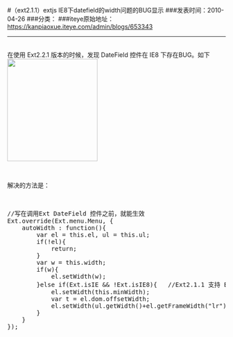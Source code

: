 #（ext2.1.1）extjs IE8下datefield的width问题的BUG显示
###发表时间：2010-04-26
###分类：
###iteye原始地址：<a href="https://kanpiaoxue.iteye.com/admin/blogs/653343" target="_blank">https://kanpiaoxue.iteye.com/admin/blogs/653343</a>

---

<p><br>在使用 Ext2.2.1 版本的时候，发现 DateField 控件在 IE8 下存在BUG。如下<br><img src="http://images.cnblogs.com/cnblogs_com/doublog/WindowsLiveWriter/Extjs2.2.1DateFieldie8_F89A/image_thumb.png" alt="" width="208" height="236"></p>
<p>&nbsp;</p>
<p>解决的方法是：</p>
<p>&nbsp;</p>
<pre name="code" class="js">//写在调用Ext DateField 控件之前，就能生效
Ext.override(Ext.menu.Menu, {   
    autoWidth : function(){   
        var el = this.el, ul = this.ul;   
        if(!el){   
            return;   
        }   
        var w = this.width;   
        if(w){   
            el.setWidth(w);   
        }else if(Ext.isIE &amp;&amp; !Ext.isIE8){   //Ext2.1.1 支持 Ext.isIE8 属性
            el.setWidth(this.minWidth);   
            var t = el.dom.offsetWidth;   
            el.setWidth(ul.getWidth()+el.getFrameWidth("lr"));   
        }   
    }   
});  
</pre>
<p>&nbsp;</p>
<p>&nbsp;</p>